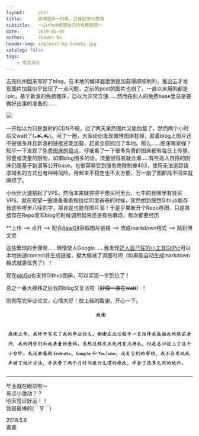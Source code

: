 ```yaml
---
layout:     post
title:      微博图床一时爽，迁移起来火葬场
subtitle:   ～Github搭建自己的免费图床～
date:       2019-05-05
author:     Jiawen Wu
header-img: img/post-bg-txbaby.jpg
catalog: false
tags:
    - 雪泥鸿爪
---
```

<script type="text/javascript">
// 禁止右键菜单
document.oncontextmenu = function(){ return false; };
// 禁止文字选择
document.onselectstart = function(){ return false; };
// 禁止复制
document.oncopy = function(){ return false; };
// 禁止剪切
document.oncut = function(){ return false; };
// 禁止粘贴
document.onpaste = function(){ return false; };
</script>

去完杭州回来写好了blog，在本地的编译器里倒是加载得顺顺利利，推出去才发现图片加载似乎出现了一点问题，之前的post的图片也崩了。一直以来用的都是ipic，基于新浪的免费图床，自以为非常方便......然而在别人的免费base里总是要做好出事的准备的......

![](https://www.sheng521.top/wp-content/uploads/2019/04/2019042816243.jpg)

一开始以为只是暂时的CDN不稳，过了两天果然图片又能加载了，然而两个小时后又watt了(⁎⁍̴̛ᴗ⁍̴̛⁎)。问了一圈，大家纷纷发现微博图床挂掉，趁着blog上图片还不是很多并且新浪的链接还能加载，赶紧全部抓回了本地。那么......图床哪家强？知乎一下发现了[免费图床的盘点](https://zhuanlan.zhihu.com/p/35270383)。仔细看了一下很多免费的图床都有每日上传量、容量或流量的限制，如果blog图多的话，流量很容易就会爆.....有些高人自搭的图床仍是基于新浪等公开base，也很容易受到服务商限制被403，使用无法追踪请求域名的方式也有种种风险，用起来不稳定也不太方便，万一崩了图都找不回来就麻烦了。  

小伙伴火速搭起了VPS，然而本来就穷得不想买阿里云、七牛的我哪里有钱买VPS。就在观望一圈准备乖乖掏钱给阿里爸爸的时候，突然想到既然Github能存我这些啰里八嗦的字，那肯定也能存图片滴！于是乎果断开个Repo存图。只是直接存在Repo里写blog的时候调用起来还是有些麻烦，每次都要经历

**上传 ——> 点开 ——> 配合[RawGit](https://rawgit.com/)获取图片链接 ——> 改成markdown格式 ——> 贴到博文里

这些繁琐的步骤啊......懒惰使人Google......我发现[好人自己写的小工具GitPic](https://zzzzbw.cn/article/6)可以本地快速commit并生成链接，极大缩减了调图时间（如果能自动生成markdown格式就更优秀了）！

现在[picGo](https://sspai.com/post/42310)也支持Github图床，可以实现一步到位了！

总之一番大挪移之后我的blog又复活啦（~~好像一直在watt~~）！

刚刚写完毕业论文，心情大好！放上我的致谢，开心一下。

![](https://raw.githubusercontent.com/BrokenCrayons/ImageBase/master/Images/WX20190506-222800.png)

---
毕业就在眼前啦～  
有点小激动？？  
明天签证好运！！  
我是最棒的(￣∇￣)

2019.5.6   
嘉嘉
